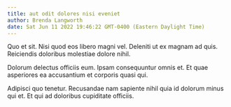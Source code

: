 ```yaml
---
title: aut odit dolores nisi eveniet
author: Brenda Langworth
date: Sat Jun 11 2022 19:46:22 GMT-0400 (Eastern Daylight Time)
---
```

Quo et sit. Nisi quod eos libero magni vel. Deleniti ut ex magnam ad quis. Reiciendis doloribus molestiae dolore nihil.

 Dolorum delectus officiis eum. Ipsam consequuntur omnis et. Et quae asperiores ea accusantium et corporis quasi qui.

 Adipisci quo tenetur. Recusandae nam sapiente nihil quia id dolorum minus qui et. Et qui ad doloribus cupiditate officiis.